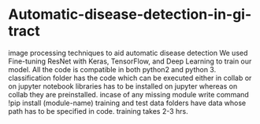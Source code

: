 # Automatic-disease-detection-in-gi-tract
image processing techniques to aid automatic disease detection
 We used Fine-tuning ResNet with Keras, TensorFlow, and Deep Learning to train our model.
 All the code is compatible in both python2 and python 3.
 classification folder has the code which can be executed either in collab or on jupyter notebook
 libraries has to be installed on jupyter whereas on collab they are preinstalled.
 incase of any missing module write command !pip install (module-name)
 training and test data folders have data whose path has to be specified in code.
 training takes 2-3 hrs.
